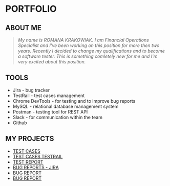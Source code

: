 # PORTFOLIO


## ABOUT ME

>_My name is ROMANA KRAKOWIAK. I am Financial Operations Specialist and I've been working on this position for more then two years. Recently I decided to change my qualifications and to become a software tester. This is something comletely new for me and I'm very excited about this position._

## TOOLS

* Jira - bug tracker 
* TestRail - test cases management
* Chrome DevTools - for testing and to improve bug reports
* MySQL - relational database management system
* Postman - testing tool for REST API
* Slack - for communication within the team
* Github

## MY PROJECTS 

* [TEST CASES](https://docs.google.com/document/d/1jdpUBpNXp3J7NE1vDLoO6FnS4LZhMGLGOrfBiNSC9A0/edit)
* [TEST CASES TESTRAIL](https://drive.google.com/drive/folders/1LNbQtl636UShgRdCtvl0KZ6PdGDii2Tz)
* [TEST REPORT](https://docs.google.com/document/d/1QyetxdFaz0JCLjLLoWMStUinxhV30SAoRlW6ysbDxCU/edit)
* [BUG REPORTS - JIRA](https://drive.google.com/drive/folders/1F5O7AmZrgiWSRw0gangHuRbI9aD7ZDXz)
* [BUG REPORT](https://docs.google.com/spreadsheets/d/1SETxbfKJBHUZmMRifgrrXUF_OBaIBsBoTS6uFuHjNiI/edit#gid=0)
* [BUG REPORT](https://docs.google.com/spreadsheets/d/1rSRW35-9pfSoOcB_drmOOjtvvaaFYgvbP6NCciWuFVw/edit#gid=0)

